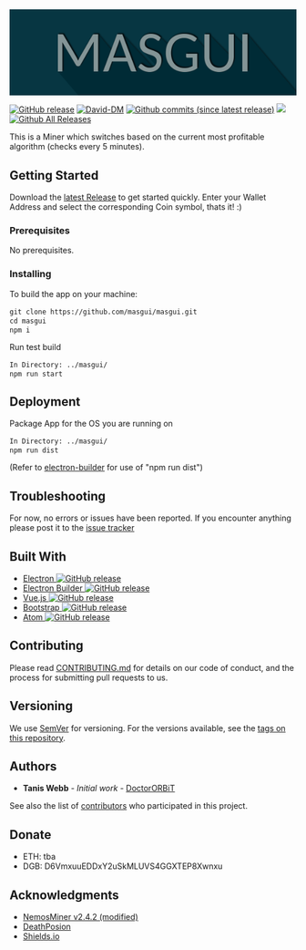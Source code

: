 <img align="center" src="img/header.png" />

[![GitHub release](https://img.shields.io/github/release/masgui/masgui.svg?style=flat-square)](https://github.com/masgui/masgui/releases/latest)
[![David-DM](https://david-dm.org/masgui/masgui.svg?style=flat-square)](https://david-dm.org/masgui/masgui)
[![Github commits (since latest release)](https://img.shields.io/github/commits-since/masgui/masgui/latest.svg?style=flat-square)](https://github.com/masgui/masgui/commits/master)
[![](https://img.shields.io/github/issues-raw/masgui/masgui.svg?style=flat-square)](https://github.com/masgui/masgui/issues)
[![Github All Releases](https://img.shields.io/github/downloads/masgui/masgui/total.svg)]()

This is a Miner which switches based on the current most profitable algorithm (checks every 5 minutes).

## Getting Started

Download the [latest Release](https://github.com/masgui/masgui/releases/latest) to get started quickly.
Enter your Wallet Address and select the corresponding Coin symbol, thats it! :)

### Prerequisites

No prerequisites.

### Installing

To build the app on your machine:


```
git clone https://github.com/masgui/masgui.git
cd masgui
npm i
```

Run test build

```
In Directory: ../masgui/
npm run start
```

## Deployment

Package App for the OS you are running on

```
In Directory: ../masgui/
npm run dist
```
(Refer to [electron-builder](https://github.com/electron-userland/electron-builder) for use of "npm run dist")

## Troubleshooting

For now, no errors or issues have been reported.
If you encounter anything please post it to the [issue tracker](https://github.com/masgui/masgui/issues)

## Built With

* [Electron ](https://electronjs.org/) [![GitHub release](https://img.shields.io/github/release/electron/electron.svg?style=flat-square)](https://github.com/electron/electron/releases/latest)
* [Electron Builder ](https://github.com/electron-userland/electron-builder) [![GitHub release](https://img.shields.io/github/release/electron-userland/electron-builder.svg?style=flat-square)](https://github.com/electron-userland/electron-builder/releases/latest)
* [Vue.js ](https://vuejs.org/) [![GitHub release](https://img.shields.io/github/release/vuejs/vue.svg?style=flat-square)](https://github.com/vuejs/vue/releases/latest)
* [Bootstrap ](https://getbootstrap.com/) [![GitHub release](https://img.shields.io/github/release/twbs/bootstrap.svg?style=flat-square)](https://github.com/twbs/bootstrap/releases/latest)
* [Atom ](https://atom.io/) [![GitHub release](https://img.shields.io/github/release/atom/atom.svg?style=flat-square)](https://github.com/atom/atom/releases/latest)

## Contributing

Please read [CONTRIBUTING.md](https://github.com/masgui/masgui/CONTRIBUTING.md) for details on our code of conduct, and the process for submitting pull requests to us.

## Versioning

We use [SemVer](http://semver.org/) for versioning. For the versions available, see the [tags on this repository](https://github.com/masgui/masgui/tags).

## Authors

* **Tanis Webb** - *Initial work* - [DoctorORBiT](https://github.com/stockbrot)

See also the list of [contributors](https://github.com/masgui/masgui/contributors) who participated in this project.

## Donate

* ETH: tba
* DGB: D6VmxuuEDDxY2uSkMLUVS4GGXTEP8Xwnxu

## Acknowledgments

* [NemosMiner v2.4.2 (modified)](https://github.com/nemosminer/NemosMiner-v2.4.2)
* [DeathPosion](https://github.com/DeathPoison)
* [Shields.io](https://shields.io/)
